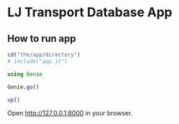 # LJ Transport Database App

## How to run app

```julia
cd("the/app/directory")
# include("app.jl")

using Genie

Genie.go()

up()
```

Open http://127.0.0.1:8000 in your browser.